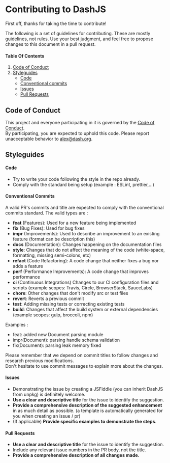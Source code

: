 Contributing to DashJS
======================

First off, thanks for taking the time to contribute!

The following is a set of guidelines for contributing. These are mostly guidelines, not rules. Use your best judgment, and feel free to propose changes to this document in a pull request.

#### Table Of Contents

1. [Code of Conduct](#code-of-conduct)
1. [Styleguides](#styleguides)
  	+ [Code](#code)
  	+ [Conventional commits](#conventional-commits)
  	+ [Issues](#issues)
  	+ [Pull Requests](#pull-requests)


## Code of Conduct

This project and everyone participating in it is governed by the [Code of Conduct](CODE_OF_CONDUCT.md).   
By participating, you are expected to uphold this code. Please report unacceptable behavior to [alex@dash.org](mailto:alex@dash.org).

## Styleguides

#### Code

* Try to write your code following the style in the repo already.
* Comply with the standard being setup (example : ESLint, prettier,...)

#### Conventional Commits

A valid PR's commits and title are expected to comply with the conventional commits standard. The valid types are : 

- **feat** (Features): Used for a new feature being implemented
- **fix** (Bug Fixes): Used for bug fixes
- **impr** (Improvements): Used to describe an improvement to an existing feature (format can be description this)
- **docs** (Documentation): Changes happening on the documentation files
- **style**: Changes that do not affect the meaning of the code (white-space, formatting, missing semi-colons, etc)
- **refact** (Code Refactoring): A code change that neither fixes a bug nor adds a feature
- **perf** (Performance Improvements): A code change that improves performance
- **ci** (Continuous Integrations) Changes to our CI configuration files and scripts (example scopes: Travis, Circle, BrowserStack, SauceLabs)
- **chore**: Other changes that don't modify src or test files
- **revert**: Reverts a previous commit
- **test**: Adding missing tests or correcting existing tests
- **build**: Changes that affect the build system or external dependencies (example scopes: gulp, broccoli, npm)

Examples : 

- feat: added new Document parsing module
- impr(Document): parsing handle schema validation
- fix(Document): parsing leak memory fixed

Please remember that we depend on commit titles to follow changes and research previous modifications.   
Don't hesitate to use commit messages to explain more about the changes.   

#### Issues

* Demonstrating the issue by creating a JSFiddle (you can inherit DashJS from unpkg) is definitely welcome. 
* **Use a clear and descriptive title** for the issue to identify the suggestion.
* **Provide a comprehensive description of the suggested enhancement** in as much detail as possible. (a template is automatically generated for you when creating an issue / pr)
* (If applicable) **Provide specific examples to demonstrate the steps**.

#### Pull Requests

* **Use a clear and descriptive title** for the issue to identify the suggestion.
* Include any relevant issue numbers in the PR body, not the title.
* **Provide a comprehensive description of all changes made.**
